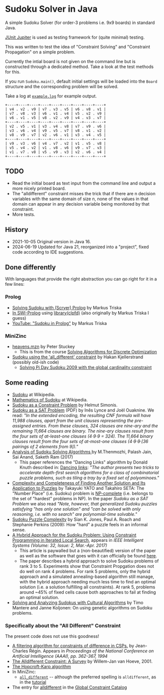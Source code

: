 # Sudoku Solver in Java

A simple Sudoku Solver (for order-3 problems i.e. 9x9 boards) in standard Java.

[JUnit Jupiter](https://junit.org/junit5/docs/current/user-guide/) is used as testing framework for (quite minimal) testing.

This was written to test the idea of "Constraint Solving" and "Constraint Propagation" on a simple problem.

Currently the intial board is not given on the command line but is constructed through a dedicated method. Take a look at the test methods for this.

If you run `Sudoku.main()`, default initial settings will be loaded into the `Board` structure and the corresponding problem will be solved.

Take a log at [`example.log`](example.log) for example output.

```
+----+----+----+----+----+----+----+----+----+
| v4 . v2 . v9 | v7 . v3 . v5 | v6 . v8 . v1 |
| v7 . v8 . v3 | v6 . v1 . v4 | v5 . v2 . v9 |
| v6 . v1 . v5 | v8 . v2 . v9 | v4 . v3 . v7 |
+----+----+----+----+----+----+----+----+----+
| v2 . v5 . v1 | v3 . v4 . v8 | v7 . v9 . v6 |
| v3 . v6 . v4 | v9 . v5 . v7 | v8 . v1 . v2 |
| v8 . v9 . v7 | v2 . v6 . v1 | v3 . v4 . v5 |
+----+----+----+----+----+----+----+----+----+
| v9 . v3 . v6 | v4 . v7 . v2 | v1 . v5 . v8 |
| v5 . v4 . v2 | v1 . v8 . v6 | v9 . v7 . v3 |
| v1 . v7 . v8 | v5 . v9 . v3 | v2 . v6 . v4 |
+----+----+----+----+----+----+----+----+----+
```

## TODO

- Read the initial board as text input from the command line and output a more nicely printed board.
- The "alldifferent" constraint misses the trick that if there are n decision variables with the same domain of size n, none of the values
  in that domain can appear in any decision variable being monitored by that constraint. 
- More tests.

## History

- 2021-10-05 Original version in Java 16.
- 2024-06-19 Updated for Java 21, reorganized into a "project", fixed code according to IDE suggestions.

## Done differently

With languages that provide the right abstraction you can go right for it in a few lines:

### Prolog

   * [Solving Sudoku with (Scryer) Prolog](https://www.metalevel.at/sudoku/) by Markus Triska
   * [In SWI-Prolog](https://www.swi-prolog.org/pldoc/man?section=clpfd-sudoku) using [library(clpfd)](https://www.swi-prolog.org/pldoc/man?section=clpfd) (also originally by Markus Triska I guess)
   * [YouTube: "Sudoku in Prolog"](https://www.youtube.com/watch?v=5KUdEZTu06o) by Markus Triska 

### MiniZinc
   
   * [heavens.mzn](https://github.com/MiniZinc/specialization-examples/blob/master/CP/heavens/heavens.mzn) by Peter Stuckey
      * This is from the course [Solving Algorithms for Discrete Optimization](https://www.coursera.org/learn/solving-algorithms-discrete-optimization)
   * [Sudoku using the 'all_different' constraint](https://github.com/hakank/hakank/blob/master/minizinc/sudoku_alldifferent.mzn) by Hakan Kjellerstrand (possibly old-ish code)
      * [Solving Pi Day Sudoku 2009 with the global cardinality constraint](http://www.hakank.org/constraint_programming_blog/2009/03/solving_pi_day_sudoku_2009_wit.html) 

## Some reading

   * [Sudoku](https://en.wikipedia.org/wiki/Sudoku) at Wikipedia.
   * [Mathematics of Sudoku](https://en.wikipedia.org/wiki/Mathematics_of_Sudoku) at Wikipedia.   
   * [Sudoku as a Constraint Problem](https://citeseerx.ist.psu.edu/viewdoc/summary?doi=10.1.1.88.2964) by Helmut Simonis.
   * [Sudoku as a SAT Problem](http://sat.inesc-id.pt/~ines/publications/aimath06.pdf) (PDF) by Inês Lynce and Joël Ouaknine. We read:
     _"In the extended encoding, the resulting CNF formula will have 11,988 clauses, apart from the unit clauses representing
     the pre-assigned entries. From these clauses, 324 clauses are nine-ary and the remaining 11,664 clauses are binary.
     The nine-ary clauses result from the four sets of at-least-one clauses (4⋅9⋅9 = 324). The 11,664 binary clauses
     result from the four sets of at-most-one clauses (4⋅9⋅9·[36 pairings of 2 elements from 9])."_
   * [Analysis of Sudoku Solving Algorithms ](http://www.enggjournals.com/ijet/docs/IJET17-09-03-043.pdf) by
     M.Thenmozhi, Palash Jain, Sai Anand, Saketh Ram (2017)
      * This paper references the "Dancing Links" algorithm by Donald Knuth described in:
        [Dancing links](https://arxiv.org/abs/cs/0011047): _"The author presents two tricks to accelerate depth-first
        search algorithms for a class of combinatorial puzzle problems, such as tiling a tray by a fixed set of polyominoes."_
   * [Complexity and Completeness of Finding Another Solution and Its Application to Puzzles](https://www-imai.is.s.u-tokyo.ac.jp/~yato/data2/SIGAL87-2.pdf) 
      by Takayuki YATO and Takahiro SETA: The "Number Place" (i.e. Sudoku) problem is [NP-complete](https://www.scottaaronson.com/democritus/lec6.html) 
      (i.e. belongs to the set of "hardest" problems in NP). In the paper _Sudoku as a SAT Problem_ we also read _"Note, however, that 
      generalized Sudoku puzzles satisfying "has only one solution" and "can be solved with only reasoning, i.e. with no search" are 
      polynomial-time solvable."_ 
   * [Sudoku Puzzle Complexity](https://www.researchgate.net/publication/264572573_Sudoku_Puzzle_Complexity) by Sian K. Jones, 
     Paul A. Roach and Stephanie Perkins (2009): How "hard" a puzzle feels in an informal sense.
   * [A Hybrid Approach for the Sudoku Problem: Using Constraint Programming in Iterated Local Search](https://ieeexplore.ieee.org/document/7887637), 
     appears in _IEEE Intelligent Systems (Volume: 32, Issue: 2, Mar.-Apr. 2017)_ 
      * This article is paywalled but a (non-beautified) version of the paper as well as the software that goes with it can
        officially be found [here](https://www.dbai.tuwien.ac.at/research/project/arte/sudoku/). 
      * The paper describes a hybrid approach to solve Sudoku problems of rank 3 to 5. Experiments show that Constraint Propgation does not do well
        on rank 4 problems. For rank 5 problems, only the hybrid approach and a simulated annealing-based algorithm still manage, with the hybrid
        approach needing much less time to find an optimal solution (i.e. a solution fulfilling all constraints). At rank 5, problems around ~45%
        of fixed cells cause both approaches to fail at finding an optimal solution.
   * [Solving and Analyzing Sudokus with Cultural Algorithms](https://www.researchgate.net/publication/224330246_Solving_and_Analyzing_Sudokus_with_Cultural_Algorithms) by Timo Mantere and Janne Koljonen: On using genetic algorithms on Sudoku problems.

### Specifically about the "All Different" Constraint

The present code does not use this goodness!

   * [A filtering algorithm for constraints of difference in CSPs.](https://aaai.org/Papers/AAAI/1994/AAAI94-055.pdf) by Jean-Charles Régin.
     Appears in _Proceedings of the National Conference on Artificial Intelligence (AAAI), pp. 362-367, 1994_
   * [The Alldifferent Constraint: A Survey](http://citeseerx.ist.psu.edu/viewdoc/summary?doi=10.1.1.104.8388) by Willem-Jan van Hoeve, 2001.
   * [The Hopcroft-Karp algorithm](https://en.wikipedia.org/wiki/Hopcroft%E2%80%93Karp_algorithm) 
   * In MiniZinc:
     * [`all_different`](https://www.minizinc.org/doc-2.5.5/en/lib-globals.html?highlight=all_different#index-29) -- although the preferred spelling is `alldifferent`, as in the [tutorial](https://www.minizinc.org/doc-2.5.5/en/predicates.html?highlight=alldifferent)
   * The entry for [alldifferent](http://sofdem.github.io/gccat/gccat/Calldifferent.html) in the [Global Constraint Catalog](http://sofdem.github.io/gccat/gccat/)
